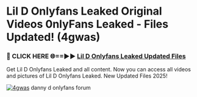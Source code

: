 # Lil D Onlyfans Leaked Original Videos 0nlyFans Leaked - Files Updated! (4gwas)

<h3>🔴 CLICK HERE 🌐==►► <a href="https://tinyurl.com/ms9xzufz" rel="nofollow">Lil D Onlyfans Leaked Updated Files</a></h3>

Get Lil D Onlyfans Leaked and all content. Now you can access all videos and pictures of Lil D Onlyfans Leaked. New Updated Files 2025!

[![4gwas](https://i.imgur.com/PQ7UWWw.gif)](https://tinyurl.com/ms9xzufz)
danny d onlyfans forum